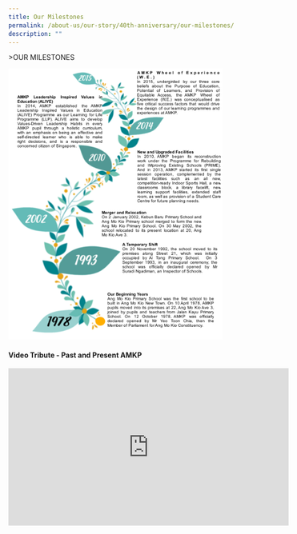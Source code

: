 ```yaml
---
title: Our Milestones
permalink: /about-us/our-story/40th-anniversary/our-milestones/
description: ""
---
```

&gt;OUR MILESTONES 


<img src="/images/About%20Us/40th%20Anniversary/Milestones_noBkgd.png" style="width:85%">


#### Video Tribute - Past and Present AMKP

<iframe allowfullscreen="" allow="accelerometer; autoplay; clipboard-write; encrypted-media; gyroscope; picture-in-picture; web-share" frameborder="0" title="YouTube video player" src="https://www.youtube.com/embed/EebFGvGAv0M" height="315" width="560"></iframe>